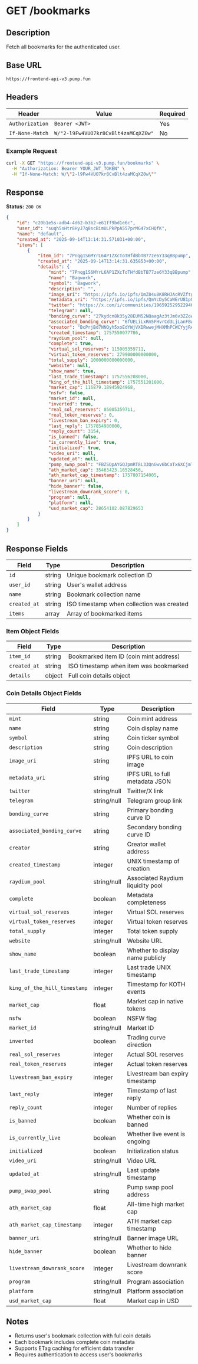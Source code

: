 # GET /bookmarks

## Description
Fetch all bookmarks for the authenticated user.

## Base URL
`https://frontend-api-v3.pump.fun`

## Headers
| Header | Value | Required |
|--------|-------|----------|
| `Authorization` | `Bearer <JWT>` | Yes |
| `If-None-Match` | `W/"2-l9Fw4VUO7kr8CvBlt4zaMCqXZ0w"` | No |

### Example Request
```bash
curl -X GET "https://frontend-api-v3.pump.fun/bookmarks" \
  -H "Authorization: Bearer YOUR_JWT_TOKEN" \
  -H "If-None-Match: W/\"2-l9Fw4VUO7kr8CvBlt4zaMCqXZ0w\""
```

## Response
**Status:** `200 OK`

```json
{
    "id": "c20b1e5s-adb4-4d62-b3b2-e61ff9bd1e6c",
    "user_id": "suqh5sHtr8HyJ7q8scBimULPkPpA557prMG47xCHQfK",
    "name": "default",
    "created_at": "2025-09-14T13:14:31.571031+00:00",
    "items": [
        {
            "item_id": "7Pnqg1S6MYrL6AP1ZXcToTHfdBbTB77ze6Y33qBBpump",
            "created_at": "2025-09-14T13:14:31.635853+00:00",
            "details": {
                "mint": "7Pnqg1S6MYrL6AP1ZXcToTHfdBbTB77ze6Y33qBBpump",
                "name": "Bagwork",
                "symbol": "Bagwork",
                "description": "",
                "image_uri": "https://ipfs.io/ipfs/QmZ84u8K8RHJAcRVZftgiuDPDmhwNFNBT7h6CUcYbdnejU",
                "metadata_uri": "https://ipfs.io/ipfs/QmYcDy5CaWErU81pQ9hfZt5wsDxYpdRBYhggvUTPFk135N",
                "twitter": "https://x.com/i/communities/1965925295229460830",
                "telegram": null,
                "bonding_curve": "27kydcn8k35y28EUM52NQaagAz3tJm6v3ZZoAY9fhxSv",
                "associated_bonding_curve": "6fUELiLxRm5FHvrCd3LjLanFBwTVa8STjz29B57uGX2k",
                "creator": "BcPrjBd7NNQyh5xoEdYWjVXDRwwejMHXMhPCWCYyjReR",
                "created_timestamp": 1757550077786,
                "raydium_pool": null,
                "complete": true,
                "virtual_sol_reserves": 115005359711,
                "virtual_token_reserves": 279900000000000,
                "total_supply": 1000000000000000,
                "website": null,
                "show_name": true,
                "last_trade_timestamp": 1757556208000,
                "king_of_the_hill_timestamp": 1757551201000,
                "market_cap": 116879.18945924968,
                "nsfw": false,
                "market_id": null,
                "inverted": true,
                "real_sol_reserves": 85005359711,
                "real_token_reserves": 0,
                "livestream_ban_expiry": 0,
                "last_reply": 1757854980000,
                "reply_count": 3154,
                "is_banned": false,
                "is_currently_live": true,
                "initialized": true,
                "video_uri": null,
                "updated_at": null,
                "pump_swap_pool": "FBZSQpAYGQJpmRT8L33QnGwv6bCaTx6XCjmTPVCw3gdZ",
                "ath_market_cap": 35463423.16528456,
                "ath_market_cap_timestamp": 1757807154005,
                "banner_uri": null,
                "hide_banner": false,
                "livestream_downrank_score": 0,
                "program": null,
                "platform": null,
                "usd_market_cap": 28654102.087829653
            }
        }
    ]
}
```

## Response Fields
| Field | Type | Description |
|-------|------|-------------|
| `id` | string | Unique bookmark collection ID |
| `user_id` | string | User's wallet address |
| `name` | string | Bookmark collection name |
| `created_at` | string | ISO timestamp when collection was created |
| `items` | array | Array of bookmarked items |

### Item Object Fields
| Field | Type | Description |
|-------|------|-------------|
| `item_id` | string | Bookmarked item ID (coin mint address) |
| `created_at` | string | ISO timestamp when item was bookmarked |
| `details` | object | Full coin details object |

### Coin Details Object Fields
| Field | Type | Description |
|-------|------|-------------|
| `mint` | string | Coin mint address |
| `name` | string | Coin display name |
| `symbol` | string | Coin ticker symbol |
| `description` | string | Coin description |
| `image_uri` | string | IPFS URL to coin image |
| `metadata_uri` | string | IPFS URL to full metadata JSON |
| `twitter` | string/null | Twitter/X link |
| `telegram` | string/null | Telegram group link |
| `bonding_curve` | string | Primary bonding curve ID |
| `associated_bonding_curve` | string | Secondary bonding curve ID |
| `creator` | string | Creator wallet address |
| `created_timestamp` | integer | UNIX timestamp of creation |
| `raydium_pool` | string/null | Associated Raydium liquidity pool |
| `complete` | boolean | Metadata completeness |
| `virtual_sol_reserves` | integer | Virtual SOL reserves |
| `virtual_token_reserves` | integer | Virtual token reserves |
| `total_supply` | integer | Total token supply |
| `website` | string/null | Website URL |
| `show_name` | boolean | Whether to display name publicly |
| `last_trade_timestamp` | integer | Last trade UNIX timestamp |
| `king_of_the_hill_timestamp` | integer | Timestamp for KOTH events |
| `market_cap` | float | Market cap in native tokens |
| `nsfw` | boolean | NSFW flag |
| `market_id` | string/null | Market ID |
| `inverted` | boolean | Trading curve direction |
| `real_sol_reserves` | integer | Actual SOL reserves |
| `real_token_reserves` | integer | Actual token reserves |
| `livestream_ban_expiry` | integer | Livestream ban expiry timestamp |
| `last_reply` | integer | Timestamp of last reply |
| `reply_count` | integer | Number of replies |
| `is_banned` | boolean | Whether coin is banned |
| `is_currently_live` | boolean | Whether live event is ongoing |
| `initialized` | boolean | Initialization status |
| `video_uri` | string/null | Video URL |
| `updated_at` | string/null | Last update timestamp |
| `pump_swap_pool` | string | Pump swap pool address |
| `ath_market_cap` | float | All-time high market cap |
| `ath_market_cap_timestamp` | integer | ATH market cap timestamp |
| `banner_uri` | string/null | Banner image URL |
| `hide_banner` | boolean | Whether to hide banner |
| `livestream_downrank_score` | integer | Livestream downrank score |
| `program` | string/null | Program association |
| `platform` | string/null | Platform association |
| `usd_market_cap` | float | Market cap in USD |

## Notes
- Returns user's bookmark collection with full coin details
- Each bookmark includes complete coin metadata
- Supports ETag caching for efficient data transfer
- Requires authentication to access user's bookmarks
